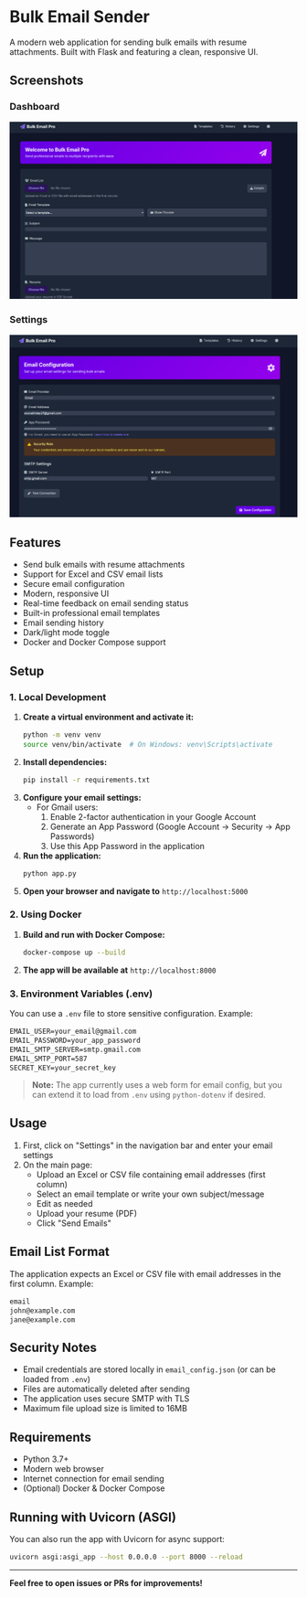 # Bulk Email Sender

A modern web application for sending bulk emails with resume attachments. Built with Flask and featuring a clean, responsive UI.

## Screenshots

### Dashboard
![Dashboard](screenshots/dashboard.png)

### Settings
![Settings](screenshots/setting.png)

## Features

- Send bulk emails with resume attachments
- Support for Excel and CSV email lists
- Secure email configuration
- Modern, responsive UI
- Real-time feedback on email sending status
- Built-in professional email templates
- Email sending history
- Dark/light mode toggle
- Docker and Docker Compose support

## Setup

### 1. Local Development

1. **Create a virtual environment and activate it:**
   ```bash
   python -m venv venv
   source venv/bin/activate  # On Windows: venv\Scripts\activate
   ```
2. **Install dependencies:**
   ```bash
   pip install -r requirements.txt
   ```
3. **Configure your email settings:**
   - For Gmail users:
     1. Enable 2-factor authentication in your Google Account
     2. Generate an App Password (Google Account → Security → App Passwords)
     3. Use this App Password in the application
4. **Run the application:**
   ```bash
   python app.py
   ```
5. **Open your browser and navigate to** `http://localhost:5000`

### 2. Using Docker

1. **Build and run with Docker Compose:**
   ```bash
   docker-compose up --build
   ```
2. **The app will be available at** `http://localhost:8000`

### 3. Environment Variables (.env)
You can use a `.env` file to store sensitive configuration. Example:

```
EMAIL_USER=your_email@gmail.com
EMAIL_PASSWORD=your_app_password
EMAIL_SMTP_SERVER=smtp.gmail.com
EMAIL_SMTP_PORT=587
SECRET_KEY=your_secret_key
```

> **Note:** The app currently uses a web form for email config, but you can extend it to load from `.env` using `python-dotenv` if desired.

## Usage

1. First, click on "Settings" in the navigation bar and enter your email settings
2. On the main page:
   - Upload an Excel or CSV file containing email addresses (first column)
   - Select an email template or write your own subject/message
   - Edit as needed
   - Upload your resume (PDF)
   - Click "Send Emails"

## Email List Format

The application expects an Excel or CSV file with email addresses in the first column. Example:

```
email
john@example.com
jane@example.com
```

## Security Notes

- Email credentials are stored locally in `email_config.json` (or can be loaded from `.env`)
- Files are automatically deleted after sending
- The application uses secure SMTP with TLS
- Maximum file upload size is limited to 16MB

## Requirements

- Python 3.7+
- Modern web browser
- Internet connection for email sending
- (Optional) Docker & Docker Compose

## Running with Uvicorn (ASGI)

You can also run the app with Uvicorn for async support:
```bash
uvicorn asgi:asgi_app --host 0.0.0.0 --port 8000 --reload
```

---

**Feel free to open issues or PRs for improvements!** 